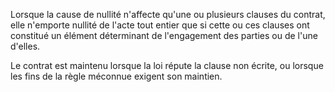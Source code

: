 Lorsque la cause de nullité n'affecte qu'une ou plusieurs clauses du contrat, elle n'emporte nullité de l'acte tout entier que si cette ou ces clauses ont constitué un élément déterminant de l'engagement des parties ou de l'une d'elles. 


  

 Le contrat est maintenu lorsque la loi répute la clause non écrite, ou lorsque les fins de la règle méconnue exigent son maintien. 

